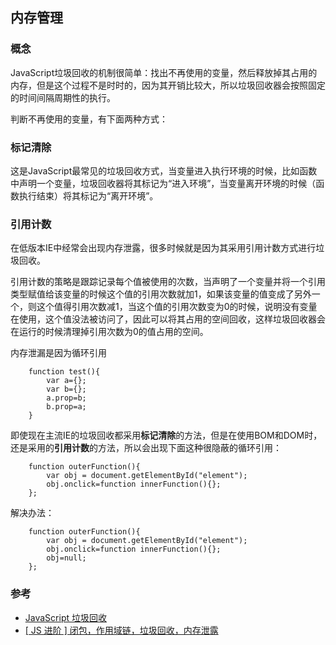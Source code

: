 ## 内存管理

### 概念

JavaScript垃圾回收的机制很简单：找出不再使用的变量，然后释放掉其占用的内存，但是这个过程不是时时的，因为其开销比较大，所以垃圾回收器会按照固定的时间间隔周期性的执行。

判断不再使用的变量，有下面两种方式：

### 标记清除

这是JavaScript最常见的垃圾回收方式，当变量进入执行环境的时候，比如函数中声明一个变量，垃圾回收器将其标记为“进入环境”，当变量离开环境的时候（函数执行结束）将其标记为“离开环境”。

### 引用计数

在低版本IE中经常会出现内存泄露，很多时候就是因为其采用引用计数方式进行垃圾回收。

引用计数的策略是跟踪记录每个值被使用的次数，当声明了一个变量并将一个引用类型赋值给该变量的时候这个值的引用次数就加1，如果该变量的值变成了另外一个，则这个值得引用次数减1，当这个值的引用次数变为0的时候，说明没有变量在使用，这个值没法被访问了，因此可以将其占用的空间回收，这样垃圾回收器会在运行的时候清理掉引用次数为0的值占用的空间。

内存泄漏是因为循环引用

```
    function test(){
        var a={};
        var b={};
        a.prop=b;
        b.prop=a;
    }
```

即使现在主流IE的垃圾回收都采用**标记清除**的方法，但是在使用BOM和DOM时，还是采用的**引用计数**的方法，所以会出现下面这种很隐蔽的循环引用：

```
    function outerFunction(){
        var obj = document.getElementById("element");
        obj.onclick=function innerFunction(){};
    };
```

解决办法：

```
    function outerFunction(){
        var obj = document.getElementById("element");
        obj.onclick=function innerFunction(){};
        obj=null;
    };
```

### 参考

- [JavaScript 垃圾回收](http://www.cnblogs.com/dolphinX/p/3348468.html)
- [[ JS 进阶 ] 闭包，作用域链，垃圾回收，内存泄露](https://segmentfault.com/a/1190000002778015)